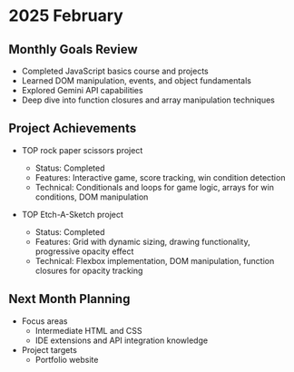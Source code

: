 # 2025 February

## Monthly Goals Review
- Completed JavaScript basics course and projects
- Learned DOM manipulation, events, and object fundamentals
- Explored Gemini API capabilities
- Deep dive into function closures and array manipulation techniques

## Project Achievements
- TOP rock paper scissors project
  - Status: Completed
  - Features: Interactive game, score tracking, win condition detection
  - Technical: Conditionals and loops for game logic, arrays for win conditions, DOM manipulation 

- TOP Etch-A-Sketch project
  - Status: Completed
  - Features: Grid with dynamic sizing, drawing functionality, progressive opacity effect
  - Technical: Flexbox implementation, DOM manipulation, function closures for opacity tracking

## Next Month Planning
- Focus areas
  - Intermediate HTML and CSS
  - IDE extensions and API integration knowledge
- Project targets
  - Portfolio website